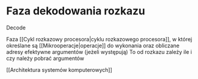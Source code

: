 # Faza dekodowania rozkazu
Decode

Faza [[Cykl rozkazowy procesora|cyklu rozkazowego procesora]], w której określane są [[Mikrooperacje|operacje]] do wykonania oraz obliczane adresy efektywne argumentów (jeżeli występują)
To od rozkazu zależy ile i czy należy pobrać argumentów

[[Architektura systemów komputerowych]]